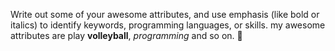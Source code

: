 Write out some of your awesome attributes, and use emphasis (like bold or italics) to identify keywords, programming languages, or skills. 
my awesome attributes are play **volleyball**, _programming_ and so on. 🥇

